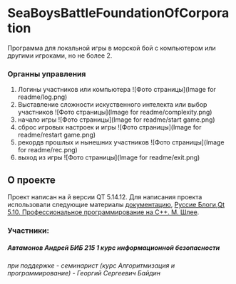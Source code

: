 # SeaBoysBattleFoundationOfCorporation
Программа для локальной игры в морской бой с компьютером или другими игроками, но не более 2.
### Органны управления
1. Логины участников или компьютера
![Фото страницы](Image for readme/log.png)
3. Выставление сложности искуственного интелекта или выбор участников
![Фото страницы](Image for readme/complexity.png)
4. начало игры
![Фото страницы](Image for readme/start game.png)
5. сброс игровых настроек и игры 
![Фото страницы](Image for readme/restart game.png)
6. рекордв прошлых и нынешних участников
![Фото страницы](Image for readme/rec.png)
7. выход из игры
![Фото страницы](Image for readme/exit.png)

## О проекте
Проект написан на й версии QT 5.14.12. Для написания проекта использовали следующие материалы [документацию](https://doc.qt.io/qt-5/gettingstarted.html),
[Руссие Блоги](https://russianblogs.com/article/9448531598/),[Qt 5.10. Профессиональное программирование на С++. М. Шлее](https://codernet.ru/books/c_plus/professionalnoe_programmirovanie_na_c_m_shlee/).

### Участники:
##### Автамонов Андрей БИБ 215 1 курс информационной безопасности
###### при поддержке - семинарист (курс Алгоритмизация и программирование) - Георгий Сергеевич Байдин
